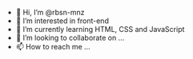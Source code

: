 - 👋 Hi, I’m @rbsn-mnz
- 👀 I’m interested in front-end
- 🌱 I’m currently learning HTML, CSS and JavaScript
- 💞️ I’m looking to collaborate on ...
- 📫 How to reach me ...

<!---
rbsn-mnz/rbsn-mnz is a ✨ special ✨ repository because its `README.md` (this file) appears on your GitHub profile.
You can click the Preview link to take a look at your changes.
--->
